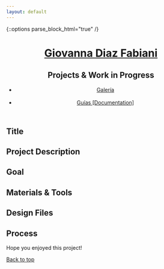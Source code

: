 ```yaml
---
layout: default
---
```

{::options parse_block_html="true" /}

<main>
<!-- ***********************  ABOUT / PROFILE  *********************** -->
<header>
<div class="content-wrap">
  <h1> 
    <a href="/index"> Giovanna Diaz Fabiani </a> 
  </h1>
  <h2> Projects & Work in Progress </h2>
  <ul class="contact-list"> 
  <li> <a href="/" > Galería </a></li> <br>
  <li> <a href="/projects">Guías [Documentation]</a></li>
 <!-- <li> <a href="../index">Home</a> </li>
  <li> <a href="../gallery">Gallery</a> </li>
  <li> <a href="/projects">Projects</a></li>-->
  </ul>
</div>
</header>

</main>

<!---START PROJECTS--->

<section class="projects"> 
 <div class="content-wrap divider">
 <div class="projects-content">

# Title

## Project Description  

## Goal

## Materials & Tools

## Design Files

## Process

Hope you enjoyed this project! <br>

<a class="btn" href="#top">Back to top</a> 
<!--<a href="#top"> Back to top </a>-->
